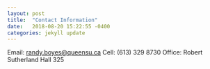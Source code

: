```yaml
---
layout: post
title:  "Contact Information"
date:   2018-08-20 15:22:55 -0400
categories: jekyll update
---
```

Email: randy.boyes@queensu.ca
Cell: (613) 329 8730
Office: Robert Sutherland Hall 325